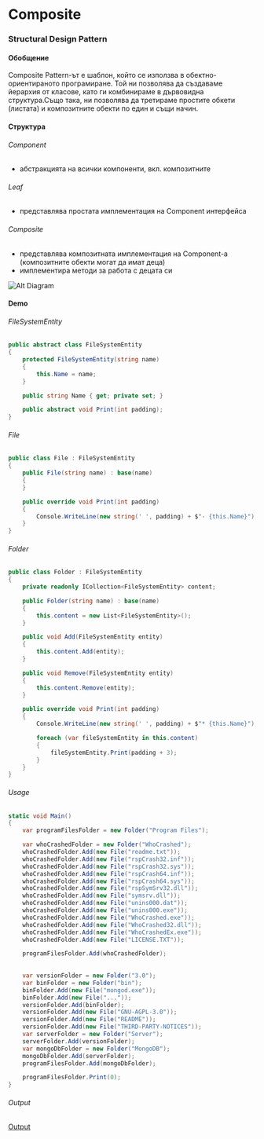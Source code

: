 # Composite
### Structural Design Pattern

#### Обобщение
Composite Pattern-ът е шаблон, който се използва в обектно-ориентираното програмиране. Той ни позволява да създаваме йерархия от класове, като ги комбинираме в дървовидна структура.Също така, ни позволява да третираме простите обкети (листата) и композитните обекти по един и същи начин.

#### Структура
###### Component
* абстракцията на всички компоненти, вкл. композитните

###### Leaf
* представлява простата имплементация на Component интерфейса
 
###### Composite
* представлява композитната имплементация на Component-a (композитните обекти могат да имат деца)
* имплементира методи за работа с децата си

![Alt Diagram](https://github.com/dushka-dragoeva/TelerikSeson2016/tree/master/Programing%20C%23/Design%20Patterns/04.%20Structural-Design-Patterns/ImagesComposite-Diagram.png)

#### Demo
###### FileSystemEntity
~~~c#
public abstract class FileSystemEntity
{
    protected FileSystemEntity(string name)
    {
        this.Name = name;
    }

    public string Name { get; private set; }

    public abstract void Print(int padding);
}
~~~

###### File
~~~c#
public class File : FileSystemEntity
{
    public File(string name) : base(name)
    {
    }

    public override void Print(int padding)
    {
        Console.WriteLine(new string(' ', padding) + $"- {this.Name}");
    }
}
~~~

###### Folder
~~~c#
public class Folder : FileSystemEntity
{
    private readonly ICollection<FileSystemEntity> content; 

    public Folder(string name) : base(name)
    {
        this.content = new List<FileSystemEntity>();
    }

    public void Add(FileSystemEntity entity)
    {
        this.content.Add(entity);
    }

    public void Remove(FileSystemEntity entity)
    {
        this.content.Remove(entity);
    }

    public override void Print(int padding)
    {
        Console.WriteLine(new string(' ', padding) + $"* {this.Name}");

        foreach (var fileSystemEntity in this.content)
        {
            fileSystemEntity.Print(padding + 3);
        }
    }
}
~~~

###### Usage
~~~c#
static void Main()
{
    var programFilesFolder = new Folder("Program Files");

    var whoCrashedFolder = new Folder("WhoCrashed");
    whoCrashedFolder.Add(new File("readme.txt"));
    whoCrashedFolder.Add(new File("rspCrash32.inf"));
    whoCrashedFolder.Add(new File("rspCrash32.sys"));
    whoCrashedFolder.Add(new File("rspCrash64.inf"));
    whoCrashedFolder.Add(new File("rspCrash64.sys"));
    whoCrashedFolder.Add(new File("rspSymSrv32.dll"));
    whoCrashedFolder.Add(new File("symsrv.dll"));
    whoCrashedFolder.Add(new File("unins000.dat"));
    whoCrashedFolder.Add(new File("unins000.exe"));
    whoCrashedFolder.Add(new File("WhoCrashed.exe"));
    whoCrashedFolder.Add(new File("WhoCrashed32.dll"));
    whoCrashedFolder.Add(new File("WhoCrashedEx.exe"));
    whoCrashedFolder.Add(new File("LICENSE.TXT"));

    programFilesFolder.Add(whoCrashedFolder);
    
    
    var versionFolder = new Folder("3.0");
    var binFolder = new Folder("bin");
    binFolder.Add(new File("mongod.exe"));
    binFolder.Add(new File("..."));
    versionFolder.Add(binFolder);
    versionFolder.Add(new File("GNU-AGPL-3.0"));
    versionFolder.Add(new File("README"));
    versionFolder.Add(new File("THIRD-PARTY-NOTICES"));
    var serverFolder = new Folder("Server");
    serverFolder.Add(versionFolder);
    var mongoDbFolder = new Folder("MongoDB");
    mongoDbFolder.Add(serverFolder);
    programFilesFolder.Add(mongoDbFolder);

    programFilesFolder.Print(0);
}
~~~

###### Output
[Output](Images/Composite-Output.png)
